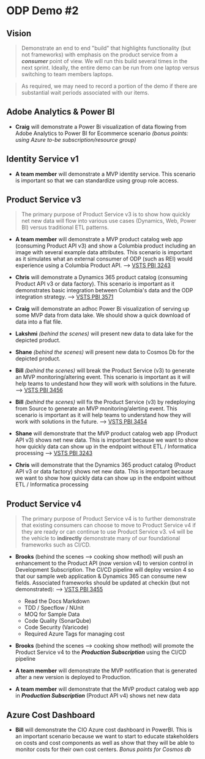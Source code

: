 # ODP Demo #2

## Vision
> Demonstrate an end to end "build" that highlights functionality (but not frameworks) with emphasis on the product service from a ***consumer*** point of view.  We will run this build several times in the next sprint.  Ideally, the entire demo can be run from one laptop versus switching to team members laptops.

> As required, we may need to record a portion of the demo if there are substantial wait periods associated with our items.

## Adobe Analytics & Power BI
* **Craig** will demonstrate a Power Bi visualization of data flowing from Adobe Analytics to Power BI for Ecommerce scenario *(bonus points: using Azure to-be subscription/resource group)*

## Identity Service v1
* **A team member** will demonstrate a MVP identity service.  This scenario is important so that we can standardize using group role access.

## Product Service v3
> The primary purpose of Product Service v3 is to show how quickly net new data will flow into various use cases (Dynamics, Web, Power BI) versus traditional ETL patterns.

* **A team member** will demonstrate a MVP product catalog web app (consuming Product API v3) and show a Columbia product including an image with several example data attributes.  This scenario is important as it simulates what an external consumer of ODP (such as REI) would experience using a Columbia Product API. --> [VSTS PBI 3243](https://columbia1938.visualstudio.com/GCX-DTC%20Data%20and%20Analytics/_workitems/edit/3243)

* **Chris** will demonstrate a Dynamics 365 product catalog (consuming Product API v3 or data factory).  This scenario is important as it demonstrates basic integration between Columbia's data and the ODP integration strategy.  --> [VSTS PBI 3571](https://columbia1938.visualstudio.com/GCX-DTC%20Data%20and%20Analytics/_workitems/edit/3571) 

* **Craig** will demonstrate an adhoc Power Bi visualization of serving up some MVP data from data lake.  We should show a quick download of data into a flat file.

* **Lakshmi** *(behind the scenes)* will present new data to data lake for the depicted product. 

* **Shane** *(behind the scenes)* will present new data to Cosmos Db for the depicted product. 

* **Bill** *(behind the scenes)* will break the Product Service (v3) to generate an MVP monitoring/altering event. This scenario is important as it will help teams to undestand how they will work with solutions in the future. --> [VSTS PBI 3456](https://columbia1938.visualstudio.com/GCX-DTC%20Data%20and%20Analytics/_workitems/edit/3456)

* **Bill** *(behind the scenes)* will fix the Product Service (v3) by redeploying from Source to generate an MVP monitoring/alerting event. This scenario is important as it will help teams to understand how they will work with solutions in the future.  --> [VSTS PBI 3454](https://columbia1938.visualstudio.com/GCX-DTC%20Data%20and%20Analytics/_workitems/edit/3454)

* **Shane** will demonstrate that the MVP product catalog web app (Product API v3) shows net new data.  This is important because we want to show how quickly data can show up in the endpoint without ETL / Informatica processing --> [VSTS PBI 3243](https://columbia1938.visualstudio.com/GCX-DTC%20Data%20and%20Analytics/_workitems/edit/3243)

* **Chris** will demonstrate that the Dynamics 365 product catalog (Product API v3 or data factory) shows net new data. This is important because we want to show how quickly data can show up in the endpoint without ETL / Informatica processing

## Product Service v4
> The primary purpose of Product Service v4 is to further demonstrate that existing consumers can choose to move to Product Service v4 if they are ready or can continue to use Product Service v3. v4 will be the vehicle to **indirectly** demonstrate many of our foundational frameworks such as CI/CD.

* **Brooks** (behind the scenes --> cooking show method) will push an enhancement to the Product API (now version v4) to version control in Development Subscription.  The CI/CD pipeline will deploy version 4 so that our sample web application & Dynamics 365 can consume new fields.  Associated frameworks should be updated at checkin (but not demonstrated): --> [VSTS PBI 3455](https://columbia1938.visualstudio.com/GCX-DTC%20Data%20and%20Analytics/_workitems/edit/3455)
    * Read the Docs Markdown
    * TDD / Specflow / NUnit
    * MOQ for Sample Data
    * Code Quality (SonarQube)
    * Code Security (Varicode)
    * Required Azure Tags for managing cost

* **Brooks** (behind the scenes --> cooking show method) will promote the Product Service v4 to the ***Production Subscription*** using the CI/CD pipeline

* **A team member** will demonstrate the MVP notification that is generated after a new version is deployed to Production.

* **A team member** will demonstrate that the MVP product catalog web app in ***Production Subscription*** (Product API v4) shows net new data

## Azure Cost Dashboard

* **Bill** will demonstrate the CIO Azure cost dashboard in PowerBI.  This is an important scenario because we want to start to educate stakeholders on costs and cost components as well as show that they will be able to monitor costs for their own cost centers.  *Bonus points for Cosmos db*
